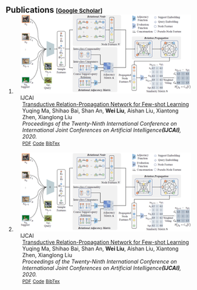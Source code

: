 <h2 id="publications" style="margin: 2px 0px -15px;">Publications <temp style="font-size:15px;">[</temp><a href="https://scholar.google.com/citations?user=IKuBFE0AAAAJ" target="_blank" style="font-size:15px;">Google Scholar</a><temp style="font-size:15px;">]</temp></h2>

<div class="publications">
<ol class="bibliography">

<li>
<div class="pub-row">
  <div class="col-sm-3 abbr" style="position: relative;padding-right: 15px;padding-left: 15px;">
    <img src="./../assets/img/trpn.png" class="teaser img-fluid z-depth-1">
            <abbr class="badge">IJCAI</abbr>
  </div>
  <div class="col-sm-9" style="position: relative;padding-right: 15px;padding-left: 20px;">
      <div class="title"><a href="https://www.ijcai.org/proceedings/2020/0112.pdf">Transductive Relation-Propagation Network for Few-shot Learning</a></div>
      <div class="author">Yuqing Ma, Shihao Bai, Shan An, <strong>Wei Liu</strong>, Aishan Liu, Xiantong Zhen, Xianglong Liu</div>
      <div class="periodical"><em>Proceedings of the Twenty-Ninth International Conference on International Joint Conferences on Artificial Intelligence<strong>(IJCAI)</strong>, 2020.</em>
      </div>
    <div class="links">
      <a href="https://www.ijcai.org/proceedings/2020/0112.pdf" class="btn btn-sm z-depth-0" role="button" target="_blank" style="font-size:12px;">PDF</a>
      <a href="https://github.com/vickyFox/TRPN" class="btn btn-sm z-depth-0" role="button" target="_blank" style="font-size:12px;">Code</a>
      <a href="./../assets/bib_files/trpn.bib" class="btn btn-sm z-depth-0" role="button" target="_blank" style="font-size:12px;">BibTex</a> 
    </div>
  </div>
</div>
</li>
  
<br>


<li>
<div class="pub-row">
  <div class="col-sm-3 abbr" style="position: relative;padding-right: 15px;padding-left: 15px;">
    <img src="./../assets/img/trpn.png" class="teaser img-fluid z-depth-1">
            <abbr class="badge">IJCAI</abbr>
  </div>
  <div class="col-sm-9" style="position: relative;padding-right: 15px;padding-left: 20px;">
      <div class="title"><a href="https://www.ijcai.org/proceedings/2020/0112.pdf">Transductive Relation-Propagation Network for Few-shot Learning</a></div>
      <div class="author">Yuqing Ma, Shihao Bai, Shan An, <strong>Wei Liu</strong>, Aishan Liu, Xiantong Zhen, Xianglong Liu</div>
      <div class="periodical"><em>Proceedings of the Twenty-Ninth International Conference on International Joint Conferences on Artificial Intelligence<strong>(IJCAI)</strong>, 2020.</em>
      </div>
    <div class="links">
      <a href="https://www.ijcai.org/proceedings/2020/0112.pdf" class="btn btn-sm z-depth-0" role="button" target="_blank" style="font-size:12px;">PDF</a>
      <a href="https://github.com/vickyFox/TRPN" class="btn btn-sm z-depth-0" role="button" target="_blank" style="font-size:12px;">Code</a>
      <a href="./../assets/bib_files/trpn.bib" class="btn btn-sm z-depth-0" role="button" target="_blank" style="font-size:12px;">BibTex</a> 
    </div>
  </div>
</div>
</li>



</ol>
</div>
